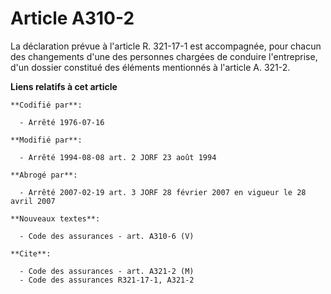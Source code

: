 # Article A310-2

La déclaration prévue à l'article R. 321-17-1 est accompagnée, pour chacun des changements d'une des personnes chargées de
conduire l'entreprise, d'un dossier constitué des éléments mentionnés à l'article A. 321-2.

**Liens relatifs à cet article**

	**Codifié par**:

	  - Arrêté 1976-07-16

	**Modifié par**:

	  - Arrêté 1994-08-08 art. 2 JORF 23 août 1994

	**Abrogé par**:

	  - Arrêté 2007-02-19 art. 3 JORF 28 février 2007 en vigueur le 28 avril 2007

	**Nouveaux textes**:

	  - Code des assurances - art. A310-6 (V)

	**Cite**:

	  - Code des assurances - art. A321-2 (M)
	  - Code des assurances R321-17-1, A321-2
